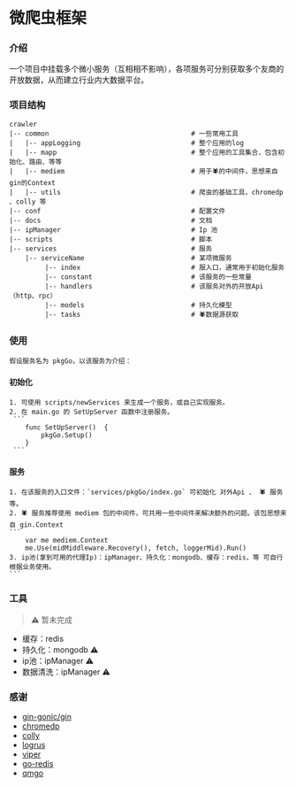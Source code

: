 # 微爬虫框架

### 介绍

 一个项目中挂载多个微小服务（互相相不影响），各项服务可分别获取多个友商的开放数据，从而建立行业内大数据平台。


### 项目结构

    crawler
    |-- common                                    # 一些常用工具
    |   |-- appLogging                            # 整个应用的log
    |   |-- mapp                                  # 整个应用的工具集合，包含初始化、路由、等等 
    |   |-- mediem                                # 用于🕷️的中间件，思想来自gin的Context
    |   |-- utils                                 # 爬虫的基础工具，chromedp 、colly 等
    |-- conf                                      # 配置文件
    |-- docs                                      # 文档  
    |-- ipManager                                 # Ip 池         
    |-- scripts                                   # 脚本 
    |-- services                                  # 服务   
        |-- serviceName                           # 某项微服务
             |-- index                            # 服入口，通常用于初始化服务
             |-- constant                         # 该服务的一些常量
             |-- handlers                         # 该服务对外的开放Api（http、rpc）
             |-- models                           # 持久化模型
             |-- tasks                            # 🕷️数据源获取
                          
### 使用

    假设服务名为 pkgGo，以该服务为介绍：
    
#### 初始化
    
    1. 可使用 scripts/newServices 来生成一个服务，或自己实现服务。
    2. 在 main.go 的 SetUpServer 函数中注册服务。
     ```
        func SetUpServer()  {
        	pkgGo.Setup()
        }
     ```
    
#### 服务
    1. 在该服务的入口文件：`services/pkgGo/index.go` 可初始化 对外Api 、 🕷️ 服务 等。
    2. 🕷️ 服务推荐使用 mediem 包的中间件，可共用一些中间件来解决额外的问题。该包思想来自 gin.Context
    ```
    	var me mediem.Context
    	me.Use(midMiddleware.Recovery(), fetch, loggerMid).Run()
    3. ip池(拿到可用的代理Ip)：ipManager、持久化：mongodb、缓存：redis，等 可自行根据业务使用。
    ```

### 工具
> ⚠️ 暂未完成
- 缓存：redis
- 持久化：mongodb ⚠️
- ip池：ipManager ⚠
- 数据清洗：ipManager ⚠


### 感谢
- [gin-gonic/gin](https://github.com/gin-gonic/gin)
- [chromedp](https://github.com/chromedp/chromedp)
- [colly](https://github.com/gocolly/colly)
- [logrus](https://github.com/sirupsen/logrus)
- [viper](https://github.com/spf13/viper)
- [go-redis](https://github.com/go-redis/redis)
- [qmgo](https://github.com/qiniu/qmgo)